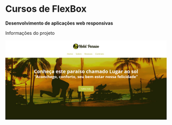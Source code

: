 # Cursos de FlexBox

**Desenvolvimento de aplicações web responsivas**

Informações do projeto


![picture alt](projeto/p1.png)
